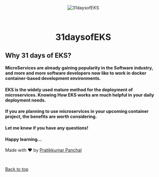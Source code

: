 <div align="center" id="top"> 
  <img src="./.github/app.gif" alt="31daysofEKS" />

  &#xa0;
</div>

<h1 align="center">31daysofEKS</h1>




## Why 31 days of EKS?

#### MicroServices are already gaining popularity in the Software industry, and more and more software developers now like to work in docker container-based development environments.

#### EKS is the widely used mature method for the deployment of microservices. Knowing How EKS works are much helpful in your daily deployment needs.

#### If you are planning to use microservices in your upcoming container project, the benefits are worth considering.

#### Let me know if you have any questions!
#### Happy learning...



Made with :heart: by <a href="https://github.com/m3pratik" target="_blank">Pratikkumar Panchal</a>

&#xa0;

<a href="#top">Back to top</a>
